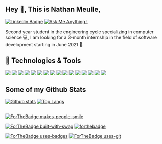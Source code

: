 ## Hey 👋, This is Nathan Meulle, 
[![Linkedin Badge](https://img.shields.io/badge/-nathanmeulle-0072b1?style=flat-square&logo=Linkedin&logoColor=white&linkt/)](https://www.linkedin.com/in/nathan-meulle/)
[![Ask Me Anything !](https://img.shields.io/badge/Ask%20me-anything-1abc9c.svg?style=flat-square)](mailto:nathan.meulle@gmail.com)


<p align='left'>Second year student in the engineering cycle specializing in computer science 💻,
I am looking for a 3-month internship in the field of software development starting in June 2021 📆. </p>


## 🔧 Technologies & Tools
![](https://img.shields.io/badge/Code-Python-informational?style=flat-square&logo=python&logoColor=white&color=4581E5)
![](https://img.shields.io/badge/Code-Java-informational?style=flat-square&logo=java&logoColor=white&color=4581E5)
![](https://img.shields.io/badge/C++-Code-blue.svg?style=flat-square&logo=c%2B%2B&logoColor=white&color=4581E5)
![](https://img.shields.io/badge/Code-C-informational?style=flat-square&logo=c&logoColor=white&color=4581E5)
![](https://img.shields.io/badge/Tools-SonarQube-informational?style=flat-square&logo=sonarqube&logoColor=white&color=4581E5)
![](https://img.shields.io/badge/Tools-Cucumber-informational?style=flat-square&logo=cucumber&logoColor=white&color=4581E5)
![](https://img.shields.io/badge/Tools-Docker-informational?style=flat-square&logo=docker&logoColor=white&color=4581E5)
![](https://img.shields.io/badge/Tools-Travis-informational?style=flat-square&logo=travis&logoColor=white&color=4581E5)
![](https://img.shields.io/badge/Tools-PiTest-informational?style=flat-square&logo=pitest&logoColor=white&color=4581E5)
![](https://img.shields.io/badge/Tools-Maven-informational?style=flat-square&logo=maven&logoColor=white&color=4581E5)
![](https://img.shields.io/badge/Tools-VueJs-informational?style=flat-square&logo=Vue.js&logoColor=white&color=4581E5)
![](https://img.shields.io/badge/Tools-Angular-informational?style=flat-square&logo=angular&logoColor=white&color=4581E5)
![](https://img.shields.io/badge/Tools-PostgreSQL-informational?style=flat-square&logo=postgresql&logoColor=white&color=4581E5)
![](https://img.shields.io/badge/Tools-Firebase-informational?style=flat-square&logo=firebase&logoColor=white&color=4581E5)
![](https://img.shields.io/badge/Editor-IntelliJ_IDEA-informational?style=flat-square&logo=intellij-idea&logoColor=white&color=4581E5)
![](https://img.shields.io/badge/Editor-AndroidStudio-informational?style=flat-square&logo=androidstudio&logoColor=white&color=4581E5)


## Some of my Github Stats

[![Github stats](https://github-readme-stats.vercel.app/api?username=NathanMeulle&show_icons=true&include_all_commits=true)](https://github.com/NathanMeulle)
[![Top Langs](https://github-readme-stats.vercel.app/api/top-langs/?username=NathanMeulle&layout=compact)](https://github.com/NathanMeulle)

##

[![ForTheBadge makes-people-smile](http://ForTheBadge.com/images/badges/makes-people-smile.svg)](https://github.com/NathanMeulle)

[![ForTheBadge built-with-swag](http://ForTheBadge.com/images/badges/built-with-swag.svg)](https://github.com/NathanMeulle)
[![forthebadge](https://forthebadge.com/images/badges/built-with-love.svg)](https://github.com/NathanMeulle)

[![ForTheBadge uses-badges](http://ForTheBadge.com/images/badges/uses-badges.svg)](https://github.com/NathanMeulle)
[![ForTheBadge uses-git](http://ForTheBadge.com/images/badges/uses-git.svg)](https://github.com/NathanMeulle)



